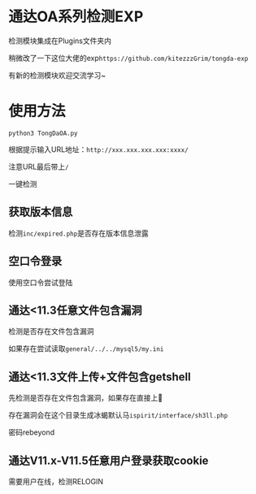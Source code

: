 # 通达OA系列检测EXP

检测模块集成在Plugins文件夹内

稍微改了一下这位大佬的exp`https://github.com/kitezzzGrim/tongda-exp`

有新的检测模块欢迎交流学习~

# 使用方法

```
python3 TongDaOA.py
```

根据提示输入URL地址：`http://xxx.xxx.xxx.xxx:xxxx/`

注意URL最后带上`/`

一键检测

## 获取版本信息

检测`inc/expired.php`是否存在版本信息泄露

## 空口令登录

使用空口令尝试登陆

## 通达<11.3任意文件包含漏洞

检测是否存在文件包含漏洞

如果存在尝试读取`general/../../mysql5/my.ini`

## 通达<11.3文件上传+文件包含getshell

先检测是否存在文件包含漏洞，如果存在直接上🐎

存在漏洞会在这个目录生成冰蝎默认马`ispirit/interface/sh3ll.php`

密码rebeyond

## 通达V11.x-V11.5任意用户登录获取cookie

需要用户在线，检测RELOGIN

